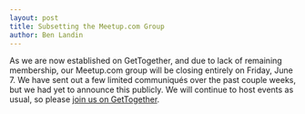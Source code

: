 ```yaml
---
layout: post
title: Subsetting the Meetup.com Group
author: Ben Landin
---
```


As we are now established on GetTogether, and due to lack of remaining membership, our Meetup.com group will be closing entirely on Friday, June 7. We have sent out a few limited communiqués over the past couple weeks, but we had yet to announce this publicly. We will continue to host events as usual, so please [join us on GetTogether](https://gettogether.community/fort-wayne-linux-users-group/).
